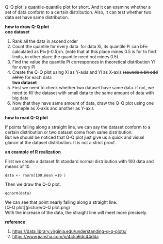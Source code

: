 Q-Q plot is quantile-quantile plot for short. And it can examine whether a set of data conform to a certain distribution. Also, it can test whether two data set have same distribution.

**how to draw Q-Q plot**  
**one dataset**
1. Rank all the data in ascend order
2. Count the quantile for every data. for data Xi, its quantile Pi can bFe calculated as Pi=(i-0.5)/n. (note that at this place mines 0.5 is for to find limits, in other place the quantile need not mines 0.5)
3. Find the value the quantile Pi corresponces in theoretical distribution Yi for every Pi
4. Create the Q-Q plot using Xi as Y-axis and Yi as X-axis ~~(sounds a bit odd ahhh)~~ for each data   
**two dataset**
1. First we need to check whether two dataset have same data. if not, we need to fill the dataset with small data to the same amount of data with big data
2. Now that they have same amount of data, draw the Q-Q plot using one sameple as X-axis and another as Y-axis

**how to read Q-Q plot**

If points falling along a straight line, we can say the dataset conform to a certain distribution or two dataset come from same distribution.   
But we should be noticed that Q-Q plot just give us a quick and visual glance at the dataset distribution. It is not a strict proof.

**an example of R realization**

First we create a dataset fit standard normal distribution with 100 data and means of 10.
```
data <- rnorm(100,mean =10 )
```
Then we draw the Q-Q plot.
```
qqnorm(data)
```
We can see that point nearly falling along a straight line.  
[Q-Q plot](picture/Q-Q plot.png)  
With the increase of the data, the straight line will meet more precisely.

**reference**
1. https://data.library.virginia.edu/understanding-q-q-plots/
2. https://www.jianshu.com/p/4c5a6dc44dda
